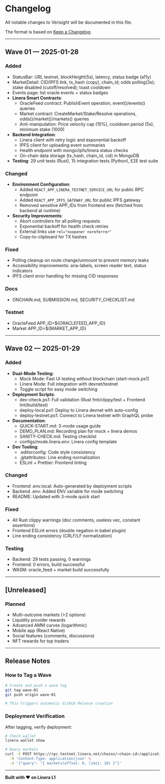 # Changelog

All notable changes to Verisight will be documented in this file.

The format is based on [Keep a Changelog](https://keepachangelog.com/en/1.0.0/).

---

<!-- BEGIN KETTY:CHANGELOG WAVE01 v1 -->
## Wave 01 — 2025-01-28

### Added
- StatusBar: URL testnet, blockHeight(5s), latency, status badge (a11y)
- MarketDetail: CID/IPFS link, tx_hash (copy), chain_id; odds polling(3s); stake disabled (cutoff/resolved); toast cooldown
- Events page: list oracle events + status badges
- **Linera Smart Contracts**:
  - OracleFeed contract: PublishEvent operation, event()/events() queries
  - Market contract: CreateMarket/Stake/Resolve operations, odds()/market()/markets() queries
  - Anti-manipulation: Price velocity cap (15%), cooldown period (5s), minimum stake (1000)
- **Backend Integration**:
  - Linera client with retry logic and exponential backoff
  - IPFS client for uploading event summaries
  - Health endpoint with mongo/ipfs/linera status checks
  - On-chain data storage (tx_hash, chain_id, cid) in MongoDB
- **Testing**: 29 unit tests (Rust), 15 integration tests (Python), E2E test suite

### Changed
- **Environment Configuration**: 
  - Added `REACT_APP_LINERA_TESTNET_SERVICE_URL` for public RPC endpoint
  - Added `REACT_APP_IPFS_GATEWAY_URL` for public IPFS gateway
  - Removed sensitive APP_IDs from frontend env (fetched from backend at runtime)
- **Security Improvements**:
  - Abort controllers for all polling requests
  - Exponential backoff for health check retries
  - External links use `rel="noopener noreferrer"`
  - Copy-to-clipboard for TX hashes

### Fixed
- Polling cleanup on route change/unmount to prevent memory leaks
- Accessibility improvements: aria-labels, screen reader text, status indicators
- IPFS client error handling for missing CID responses

### Docs
- ONCHAIN.md, SUBMISSION.md, SECURITY_CHECKLIST.md

### Testnet
- OracleFeed APP_ID=${ORACLEFEED_APP_ID}
- Market APP_ID=${MARKET_APP_ID}
<!-- END KETTY:CHANGELOG WAVE01 v1 -->

---

## Wave 02 — 2025-01-29

### Added
- **Dual-Mode Testing**:
  - Mock Mode: Fast UI testing without blockchain (start-mock.ps1)
  - Linera Mode: Full integration with devnet/testnet
  - Toggle script for easy mode switching
- **Deployment Scripts**:
  - dev-check.ps1: Full validation (Rust fmt/clippy/test + Frontend lint/build/test)
  - deploy-local.ps1: Deploy to Linera devnet with auto-config
  - deploy-testnet.ps1: Connect to Linera testnet with GraphQL probe
- **Documentation**:
  - QUICK-START.md: 3-mode usage guide
  - DEMO_PLAN.md: Recording plan for mock + linera demos
  - SANITY-CHECK.md: Testing checklist
  - configs/mode.linera.env: Linera config template
- **Dev Tooling**:
  - .editorconfig: Code style consistency
  - .gitattributes: Line ending normalization
  - ESLint + Prettier: Frontend linting

### Changed
- Frontend .env.local: Auto-generated by deployment scripts
- Backend .env: Added ENV variable for mode switching
- README: Updated with 3-mode quick start

### Fixed
- All Rust clippy warnings (doc comments, useless vec, constant assertions)
- Frontend ESLint errors (double negation in babel plugin)
- Line ending consistency (CRLF/LF normalization)

### Testing
- Backend: 29 tests passing, 0 warnings
- Frontend: 0 errors, build successful
- WASM: oracle_feed + market build successfully

---

## [Unreleased]

### Planned
- Multi-outcome markets (>2 options)
- Liquidity provider rewards
- Advanced AMM curves (logarithmic)
- Mobile app (React Native)
- Social features (comments, discussions)
- NFT rewards for top traders

---

## Release Notes

### How to Tag a Wave

```bash
# Create and push a wave tag
git tag wave-01
git push origin wave-01

# This triggers automatic GitHub Release creation
```

### Deployment Verification

After tagging, verify deployment:

```bash
# Check wallet
linera wallet show

# Query markets
curl -X POST https://rpc.testnet.linera.net/chains/<chain-id>/applications/<market-app-id> \
  -H 'Content-Type: application/json' \
  -d '{"query": "{ markets(offset: 0, limit: 10) }"}'
```

---

**Built with ❤️ on Linera L1**
